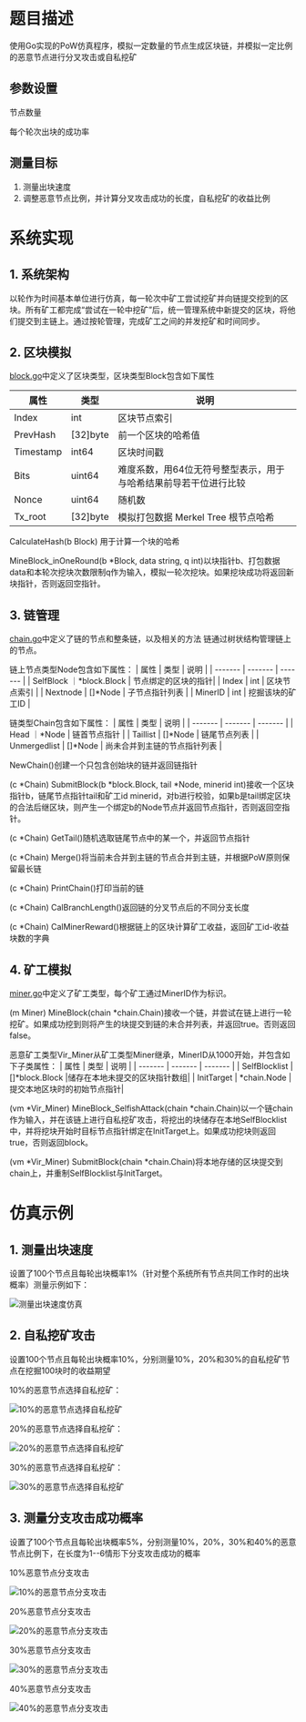 # 题目描述
使用Go实现的PoW仿真程序，模拟一定数量的节点生成区块链，并模拟一定比例的恶意节点进行分叉攻击或自私挖矿
## 参数设置
节点数量

每个轮次出块的成功率

## 测量目标
1. 测量出块速度
2. 调整恶意节点比例，并计算分叉攻击成功的长度，自私挖矿的收益比例

# 系统实现

## 1. 系统架构

以轮作为时间基本单位进行仿真，每一轮次中矿工尝试挖矿并向链提交挖到的区块。所有矿工都完成“尝试在一轮中挖矿”后，统一管理系统中新提交的区块，将他们提交到主链上。通过按轮管理，完成矿工之间的并发挖矿和时间同步。

## 2. 区块模拟
[block.go](./tools/block/block.go)中定义了区块类型，区块类型Block包含如下属性

| 属性 | 类型 | 说明 |
| ------- | ------- | ------- |
| Index | int | 区块节点索引 |
| PrevHash | [32]byte | 前一个区块的哈希值 |
| Timestamp | int64 | 区块时间戳 |
| Bits | uint64 | 难度系数，用64位无符号整型表示，用于与哈希结果前导若干位进行比较 |
| Nonce | uint64 | 随机数 |
| Tx_root | [32]byte | 模拟打包数据 Merkel Tree 根节点哈希 |

CalculateHash(b Block) 用于计算一个块的哈希

MineBlock_inOneRound(b *Block, data string, q int)以块指针b、打包数据data和本轮次挖块次数限制q作为输入，模拟一轮次挖块。如果挖块成功将返回新块指针，否则返回空指针。

## 3. 链管理
[chain.go](./tools/chain/chain.go)中定义了链的节点和整条链，以及相关的方法
链通过树状结构管理链上的节点。

链上节点类型Node包含如下属性：
| 属性 | 类型 | 说明 |
| ------- | ------- | ------- |
| SelfBlock ｜*block.Block | 节点绑定的区块的指针|
| Index | int | 区块节点索引 |
| Nextnode | []*Node | 子节点指针列表 |
| MinerID | int | 挖掘该块的矿工ID |

链类型Chain包含如下属性：
| 属性 | 类型 | 说明 |
| ------- | ------- | ------- |
| Head ｜*Node | 链首节点指针 |
| Taillist | []*Node | 链尾节点列表 |
| Unmergedlist | []*Node | 尚未合并到主链的节点指针列表 |

NewChain()创建一个只包含创始块的链并返回链指针

(c *Chain) SubmitBlock(b *block.Block, tail *Node, minerid int)接收一个区块指针b，链尾节点指针tail和矿工id minerid，对b进行校验，如果b是tail绑定区块的合法后继区块，则产生一个绑定b的Node节点并返回节点指针，否则返回空指针。

(c *Chain) GetTail()随机选取链尾节点中的某一个，并返回节点指针

(c *Chain) Merge()将当前未合并到主链的节点合并到主链，并根据PoW原则保留最长链

(c *Chain) PrintChain()打印当前的链

(c *Chain) CalBranchLength()返回链的分叉节点后的不同分支长度

(c *Chain) CalMinerReward()根据链上的区块计算矿工收益，返回矿工id-收益块数的字典

## 4. 矿工模拟
[miner.go](./tools/miner/miner.go)中定义了矿工类型，每个矿工通过MinerID作为标识。

(m Miner) MineBlock(chain *chain.Chain)接收一个链，并尝试在链上进行一轮挖矿。如果成功挖到则将产生的块提交到链的未合并列表，并返回true。否则返回false。

恶意矿工类型Vir_Miner从矿工类型Miner继承，MinerID从1000开始，并包含如下子类属性：
| 属性 | 类型 | 说明 |
| ------- | ------- | ------- |
| SelfBlocklist | []*block.Block |储存在本地未提交的区块指针数组|
| InitTarget | *chain.Node |提交本地区块时的初始节点指针|

(vm *Vir_Miner) MineBlock_SelfishAttack(chain *chain.Chain)以一个链chain作为输入，并在该链上进行自私挖矿攻击，将挖出的块储存在本地SelfBlocklist中，并将挖块开始时目标节点指针绑定在InitTarget上。如果成功挖块则返回true，否则返回block。

(vm *Vir_Miner) SubmitBlock(chain *chain.Chain)将本地存储的区块提交到chain上，并重制SelfBlocklist与InitTarget。

# 仿真示例

## 1. 测量出块速度

设置了100个节点且每轮出块概率1%（针对整个系统所有节点共同工作时的出块概率）测量示例如下：

![测量出块速度仿真](./image/CalSpeed.png)

## 2. 自私挖矿攻击

设置100个节点且每轮出块概率10%，分别测量10%，20%和30%的自私挖矿节点在挖掘100块时的收益期望

10%的恶意节点选择自私挖矿：

![10%的恶意节点选择自私挖矿](./image/Self_10%.png)

20%的恶意节点选择自私挖矿：

![20%的恶意节点选择自私挖矿](./image/Self_20%.png)

30%的恶意节点选择自私挖矿：

![30%的恶意节点选择自私挖矿](./image/Self_30%.png)

## 3. 测量分支攻击成功概率

设置了100个节点且每轮出块概率5%，分别测量10%，20%，30%和40%的恶意节点比例下，在长度为1--6情形下分支攻击成功的概率

10%恶意节点分支攻击

![10%的恶意节点分支攻击](./image/Branch10%.png)

20%恶意节点分支攻击

![20%的恶意节点分支攻击](./image/Branch20%.png)

30%恶意节点分支攻击

![30%的恶意节点分支攻击](./image/Branch30%.png)

40%恶意节点分支攻击

![40%的恶意节点分支攻击](./image/Branch40%.png)